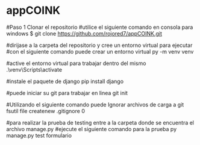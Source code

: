 # appCOINK

#Paso 1 Clonar el repositorio
#utilice el siguiente comando en consola para windows
$ git clone https://github.com/rojored7/appCOINK.git

#dirijase a la carpeta del repositorio y cree un entorno virtual para ejecutar 
#con el siguiente comando puede crear un entorno virtual
py -m venv venv 

#active el entorno virtual para trabajar dentro del mismo 
.\venv\Scripts\activate

#instale el paquete de django
pip install django

#puede iniciar su git para trabajar en linea
git init

#Utilizando el siguiente comando puede Ignorar archivos de carga a git
fsutil file createnew .gitignore 0

#para realizar la prueba de testing entre a la carpeta donde se encuentra el archivo manage.py 
#ejecute el siguiente comando para la prueba 
py manage.py test formulario

